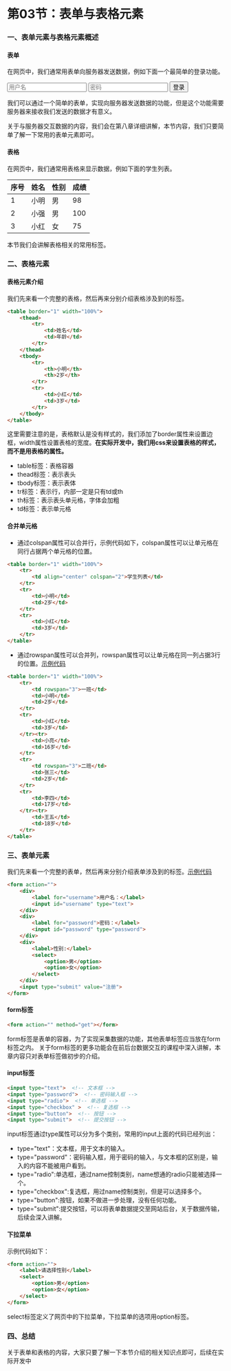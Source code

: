 # 第03节：表单与表格元素

### 一、表单元素与表格元素概述

#### 表单

在网页中，我们通常用表单向服务器发送数据，例如下面一个最简单的登录功能。

<form>
<input placeholder="用户名">
<input placeholder="密码">
<button>登录</button>
</form>

我们可以通过一个简单的表单，实现向服务器发送数据的功能，但是这个功能需要服务器来接收我们发送的数据才有意义。

关于与服务器交互数据的内容，我们会在第八章详细讲解，本节内容，我们只要简单了解一下常用的表单元素即可。

#### 表格

在网页中，我们通常用表格来显示数据，例如下面的学生列表。

|序号|姓名|性别|成绩|
|---|----|----|---|
|1|小明|男|98|
|2|小强|男|100|
|3|小红|女|75|

本节我们会讲解表格相关的常用标签。


### 二、表格元素

#### 表格元素介绍

我们先来看一个完整的表格，然后再来分别介绍表格涉及到的标签。

``` html
<table border="1" width="100%">
    <thead>
        <tr>
            <td>姓名</td>
            <td>年龄</td>
        </tr>
    </thead>
    <tbody>
        <tr>
            <th>小明</th>
            <th>2岁</th>
        </tr>
        <tr>
            <td>小红</td>
            <td>3岁</td>
        </tr>
    </tbody>
</table>
```

这里需要注意的是，表格默认是没有样式的，我们添加了border属性来设置边框，width属性设置表格的宽度。**在实际开发中，我们用css来设置表格的样式，而不是用表格的属性。**

* table标签：表格容器
* thead标签：表示表头
* tbody标签：表示表体
* tr标签：表示行，内部一定是只有td或th
* th标签：表示表头单元格，字体会加粗
* td标签：表示单元格

#### 合并单元格

* 通过colspan属性可以合并行，示例代码如下，colspan属性可以让单元格在同行占据两个单元格的位置。

``` html
<table border="1" width="100%">
    <tr>
        <td align="center" colspan="2">学生列表</td>
    </tr>
    <tr>
        <td>小明</td>
        <td>2岁</td>
    </tr>
    <tr>
        <td>小红</td>
        <td>3岁</td>
    </tr>
</table>
```

* 通过rowspan属性可以合并列，rowspan属性可以让单元格在同一列占据3行的位置。[示例代码](https://github.com/xiaozhoulee/xiaozhou-examples/tree/master/01-网页重构/第03节：表单与表格元素/demo01.html)

``` html
<table border="1" width="100%">
    <tr>
        <td rowspan="3">一班</td>
        <td>小明</td>
        <td>2岁</td>
    </tr>
    <tr>
        <td>小红</td>
        <td>3岁</td>
    </tr><tr>
        <td>小亮</td>
        <td>16岁</td>
    </tr>
    <tr>
        <td rowspan="3">二班</td>
        <td>张三</td>
        <td>2岁</td>
    </tr>
    <tr>
        <td>李四</td>
        <td>17岁</td>
    </tr><tr>
        <td>王五</td>
        <td>18岁</td>
    </tr>
</table>
```


### 三、表单元素

我们先来看一个完整的表单，然后再来分别介绍表单涉及到的标签。[示例代码](https://github.com/xiaozhoulee/xiaozhou-examples/tree/master/01-网页重构/第03节：表单与表格元素/demo02.html)

``` html
<form action="">
    <div>
        <label for="username">用户名：</label>
        <input id="username" type="text">
    </div>
    <div>
        <label for="password">密码：</label>
        <input id="password" type="password">
    </div>
    <div>
        <label>性别:</label>
        <select>
            <option>男</option>
            <option>女</option>
        </select>
    </div>
    <input type="submit" value="注册">
</form>
```

#### form标签

``` html
<form action="" method="get"></form>
```
form标签是表单的容器，为了实现采集数据的功能，其他表单标签应当放在form标签之内。
关于form标签的更多功能会在前后台数据交互的课程中深入讲解，本章内容只对表单标签做初步的介绍。

#### input标签

``` html
<input type="text">  <!-- 文本框 -->
<input type="password">  <!-- 密码输入框 -->
<input type="radio">  <!-- 单选框 -->
<input type="checkbox" >  <!-- 复选框 -->
<input type="button">  <!-- 按钮 -->
<input type="submit">  <!-- 提交按钮 -->
```

input标签通过type属性可以分为多个类别，常用的input上面的代码已经列出：

* type="text"：文本框，用于文本的输入。
* type="password"：密码输入框，用于密码的输入，与文本框的区别是，输入的内容不能被用户看到。
* type="radio":单选框，通过name控制类别，name想通的radio只能被选择一个。
* type="checkbox":复选框，用过name控制类别，但是可以选择多个。
* type="button":按钮，如果不做进一步处理，没有任何功能。
* type="submit":提交按钮，可以将表单数据提交至网站后台，关于数据传输，后续会深入讲解。

#### 下拉菜单

示例代码如下：
``` html
<form action="">
    <label>请选择性别</label>
    <select>
        <option>男</option>
        <option>女</option>
    </select>
</form>
```
select标签定义了网页中的下拉菜单，下拉菜单的选项用option标签。



### 四、总结

关于表单和表格的内容，大家只要了解一下本节介绍的相关知识点即可，后续在实际开发中
